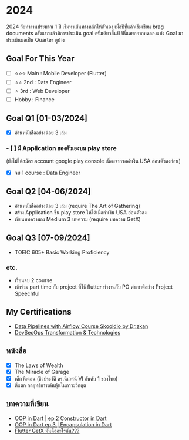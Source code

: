 # 2024
2024 วัยทำงานประมาณ 1 ปี เริ่มหาเส้นทางหลักให้ตัวเอง
เมื่อปีที่แล้วเริ่มเขียน brag documents ครั้งแรกแล้วมีการประเมิน goal ครั้งเดียวสิ้นปี ปีนี้เลยอยากทดลองแบ่ง Goal มาประเมินผลเป็น Quarter ดูบ้าง

## Goal For This Year

- [ ] ⭐️⭐️⭐️ Main : Mobile Developer (Flutter)
- [ ] ⭐️⭐️ 2nd : Data Engineer
- [ ] ⭐️ 3rd : Web Developer
- [ ] Hobby : Finance

## Goal Q1 [01-03/2024]
- [x] อ่านหนังสืออย่างน้อย 3 เล่ม

### - [ ] มี Application ของตัวเองบน play store
(ยังไม่ได้สมัคร account google play console เนื่องจากรอค่าเงิน USA อ่อนตัวลงก่อน)

- [x] จบ 1 course : Data Engineer

## Goal Q2 [04-06/2024]
- อ่านหนังสืออย่างน้อย 3 เล่ม (require The Art of Gathering)
- สร้าง Application ขึ้น play store ให้ได้เมื่อค่าเงิน USA อ่อนตัวลง
- เขียนบทความลง Medium 3 บทความ (require บทความ GetX)

## Goal Q3 [07-09/2024]
- TOEIC 605+ Basic Working Proficiency

### etc.
- เรียนจบ 2 course
- เข้าร่วม part time กับ project ที่ใช้ flutter ทำงานกับ PO ต่างชาติอย่าง Project Speechful

## My Certifications
- [Data Pipelines with Airflow Course Skooldio by Dr.zkan](https://www.skooldio.com/certificate/a9e1da5c-8596-4ace-8dbd-4fcbdd38c81a)
- [DevSecOps Transformation & Technologies](https://www.skooldio.com/certificate/6a604023-6212-4eeb-9ad7-e5fb1424cd47)

## หนังสือ
- [x] The Laws of Wealth
- [x] The Miracle of Garage
- [x] เด็กวัดดอน (ชีวประวัติ ดร.นิเวศน์ VI อันดับ 1 ของไทย)
- [x] ตีแตก กลยุทธ์การเล่นหุ้นในภาวะวิกฤต  

## บทความที่เขียน
- [OOP in Dart | ep.2 Constructor in Dart](https://medium.com/@art.chawarat/oop-in-dart-มาเรียนรู้-oop-ผ่าน-dart-กันเถอะ-ep-2-constructor-in-dart-9fa3af114f4e)
- [OOP in Dart ep.3 | Encapsulation in Dart](https://medium.com/@art.chawarat/oop-in-dart-มาเรียนรู้-oop-ผ่าน-dart-กันเถอะ-ep-3-encapsulation-in-dart-7b82d6795dcc)
- [Flutter GetX มันคืออะไรกัน???](https://medium.com/@art.chawarat/flutter-getx-มันคืออะไรกัน-fd740226368a)
